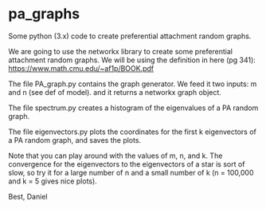 # pa_graphs
Some python (3.x) code to create preferential attachment random graphs. 

We are going to use the networkx library to create some preferential attachment random graphs. 
We will be using the definition in here (pg 341): https://www.math.cmu.edu/~af1p/BOOK.pdf

The file PA_graph.py contains the graph generator. We feed it two inputs: m and n (see def of model). 
and it returns a networkx graph object. 

The file spectrum.py creates a histogram of the eigenvalues of a PA random graph. 

The file eigenvectors.py plots the coordinates for the first k eigenvectors of a PA random graph, and saves the plots. 


Note that you can play around with the values of m, n, and k. The convergence for the eigenvectors to the eigenvectors 
of a star is sort of slow, so try it for a large number of n and a small number of k (n = 100,000 and k = 5 gives nice plots). 

Best, 
Daniel
